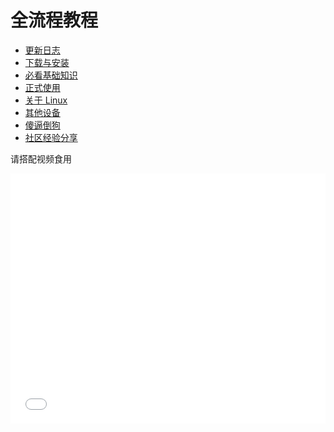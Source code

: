 # 全流程教程

- [更新日志](changelog.md)
- [下载与安装](download.md)
- [必看基础知识](base_knowledge.md)
- [正式使用](launch.md)
- [关于 Linux](linux.md)
- [其他设备](other_equimpment.md)
- [傻逼倒狗](sbdaogou.md)
- [社区经验分享](community_experience.md)

请搭配视频食用

<iframe src="//player.bilibili.com/player.html?isOutside=true&aid=114717418852414&bvid=BV1LFKKzuEEV&cid=30609444015&p=1" scrolling="no" border="0" frameborder="no" framespacing="0" allowfullscreen="true" width="100%" height="400px"></iframe>
